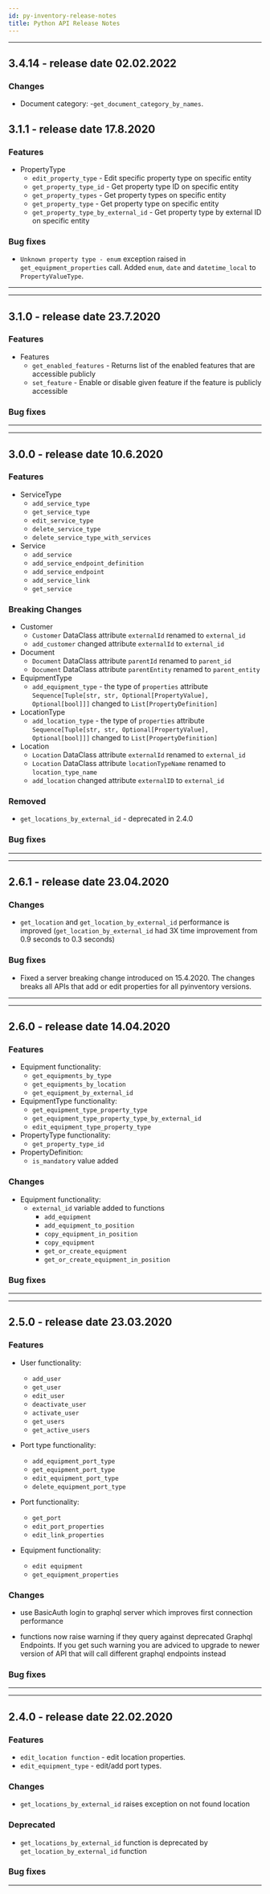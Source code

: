 ```yaml
---
id: py-inventory-release-notes
title: Python API Release Notes
---
```


<!--
***
This is template for release notes
# new version number
 Features
 Changes
 Deprecated
 Removed
 Bug fixes
***
-->


***
## 3.4.14 - release date 02.02.2022
### Changes
- Document category:
    -`get_document_category_by_names`.

## 3.1.1 - release date 17.8.2020
### Features
- PropertyType
    - `edit_property_type` - Edit specific property type on specific entity
    - `get_property_type_id` - Get property type ID on specific entity
    - `get_property_types` - Get property types on specific entity
    - `get_property_type` - Get property type on specific entity
    - `get_property_type_by_external_id` - Get property type by external ID on specific entity
### Bug fixes
- `Unknown property type - enum` exception raised in `get_equipment_properties` call.
  Added `enum`, `date` and `datetime_local` to `PropertyValueType`.
***


***
## 3.1.0 - release date 23.7.2020
### Features
- Features
    - `get_enabled_features` - Returns list of the enabled features that are accessible publicly
    - `set_feature` - Enable or disable given feature if the feature is publicly accessible
### Bug fixes
***


***
## 3.0.0 - release date 10.6.2020
### Features
- ServiceType
    - `add_service_type`
    - `get_service_type`
    - `edit_service_type`
    - `delete_service_type`
    - `delete_service_type_with_services`
- Service
    - `add_service`
    - `add_service_endpoint_definition`
    - `add_service_endpoint`
    - `add_service_link`
    - `get_service`
### Breaking Changes
- Customer
    - `Customer` DataClass attribute `externalId` renamed to `external_id`
    - `add_customer` changed attribute `externalId` to `external_id`
- Document
    - `Document` DataClass attribute `parentId` renamed to `parent_id`
    - `Document` DataClass attribute `parentEntity` renamed to `parent_entity`
- EquipmentType
    - `add_equipment_type` - the type of `properties` attribute `Sequence[Tuple[str, str, Optional[PropertyValue], Optional[bool]]]` changed to `List[PropertyDefinition]`
- LocationType
    - `add_location_type` - the type of `properties` attribute `Sequence[Tuple[str, str, Optional[PropertyValue], Optional[bool]]]` changed to `List[PropertyDefinition]`
- Location
    - `Location` DataClass attribute `externalId` renamed to `external_id`
    - `Location` DataClass attribute `locationTypeName` renamed to `location_type_name`
    - `add_location` changed attribute `externalID` to `external_id`
### Removed
- `get_locations_by_external_id` - deprecated in 2.4.0
### Bug fixes
***


***
## 2.6.1 - release date 23.04.2020
### Changes
- `get_location` and `get_location_by_external_id` performance is improved (`get_location_by_external_id` had 3X time improvement from 0.9 seconds to 0.3 seconds)
### Bug fixes
- Fixed a server breaking change introduced on 15.4.2020. The changes breaks all APIs that add or edit properties for all pyinventory versions.
***


***
## 2.6.0 - release date 14.04.2020
### Features
- Equipment functionality:
    - `get_equipments_by_type`
    - `get_equipments_by_location`
    - `get_equipment_by_external_id`
- EquipmentType functionality:
    - `get_equipment_type_property_type`
    - `get_equipment_type_property_type_by_external_id`
    - `edit_equipment_type_property_type`
- PropertyType functionality:
    - `get_property_type_id`
- PropertyDefinition:
    - `is_mandatory` value added
### Changes
- Equipment functionality:
    - `external_id` variable added to functions
        - `add_equipment`
        - `add_equipment_to_position`
        - `copy_equipment_in_position`
        - `copy_equipment`
        - `get_or_create_equipment`
        - `get_or_create_equipment_in_position`
### Bug fixes
***


***
## 2.5.0 - release date 23.03.2020
### Features

- User functionality:
    - `add_user`
    - `get_user`
    - `edit_user`
    - `deactivate_user`
    - `activate_user`
    - `get_users`
    - `get_active_users`

- Port type functionality:
    - `add_equipment_port_type`
    - `get_equipment_port_type`
    - `edit_equipment_port_type`
    - `delete_equipment_port_type`

- Port functionality:
    - `get_port`
    - `edit_port_properties`
    - `edit_link_properties`

- Equipment functionality:
    - `edit equipment`
    - `get_equipment_properties`
### Changes
- use BasicAuth login to graphql server which improves first connection performance

- functions now raise warning if they query against deprecated Graphql Endpoints. If you get such warning you are adviced to upgrade to newer version of API that will call different graphql endpoints instead
### Bug fixes
***


***
## 2.4.0 - release date 22.02.2020
### Features
- `edit_location function` - edit location properties.
- `edit_equipment_type` - edit/add port types.

### Changes
- `get_locations_by_external_id` raises exception on not found location
### Deprecated
- `get_locations_by_external_id` function is deprecated by `get_location_by_external_id` function
### Bug fixes
***
